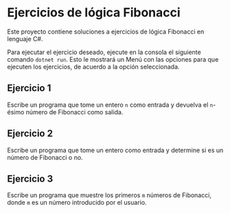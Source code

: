 # Ejercicios de lógica Fibonacci

Este proyecto contiene soluciones a ejercicios de lógica Fibonacci en lenguaje C#.

Para ejecutar el ejercicio deseado, ejecute en la consola el siguiente comando `dotnet run`. Esto le mostrará un Menú con las opciones para que ejecuten los ejercicios, de acuerdo a la opción seleccionada.

## Ejercicio 1

Escribe un programa que tome un entero `n` como entrada y devuelva el `n`-ésimo número de Fibonacci como salida.

## Ejercicio 2

Escribe un programa que tome un entero como entrada y determine si es un número de Fibonacci o no.

## Ejercicio 3

Escribe un programa que muestre los primeros `m` números de Fibonacci, donde `m` es un número introducido por el usuario.
